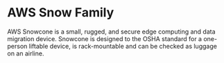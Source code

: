 # AWS Snow Family
AWS Snowcone is a small, rugged, and secure edge computing and data migration device. Snowcone is designed to the OSHA standard for a one-person liftable device, is rack-mountable and can be checked as luggage on an airline.